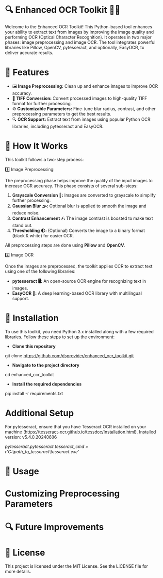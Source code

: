 # 🔍 Enhanced OCR Toolkit 📄✨

Welcome to the Enhanced OCR Toolkit! This Python-based tool enhances your ability to extract text from images by improving the image quality and performing OCR (Optical Character Recognition). It operates in two major phases: image preprocessing and image OCR. The tool integrates powerful libraries like Pillow, OpenCV, pytesseract, and optionally, EasyOCR, to deliver accurate results.


# 📜 Features

* 🖼️ **Image Preprocessing:** Clean up and enhance images to improve OCR accuracy.
* 💾 **TIFF Conversion:** Convert processed images to high-quality TIFF format for further processing.
* ⚙️ **Customizable Parameters:** Fine-tune blur radius, contrast, and other preprocessing parameters to get the best results.
* 🔍 **OCR Support:** Extract text from images using popular Python OCR libraries, including pytesseract and EasyOCR.


# 🚀 How It Works

This toolkit follows a two-step process:

1️⃣ Image Preprocessing

The preprocessing phase helps improve the quality of the input images to increase OCR accuracy. This phase consists of several sub-steps:

1. **Grayscale Conversion 🎨:** Images are converted to grayscale to simplify further processing.
2. **Gaussian Blur 🌫️:** Optional blur is applied to smooth the image and reduce noise.
3. **Contrast Enhancement ⚡:** The image contrast is boosted to make text stand out.
4. **Thresholding 🌓:** (Optional) Converts the image to a binary format (black & white) for easier OCR.

All preprocessing steps are done using **Pillow** and **OpenCV**.

2️⃣ Image OCR

Once the images are preprocessed, the toolkit applies OCR to extract text using one of the following libraries:

* **pytesseract 🖥️:** An open-source OCR engine for recognizing text in images.
* **EasyOCR 🤖:** A deep learning-based OCR library with multilingual support.


# 🔧 Installation

To use this toolkit, you need Python 3.x installed along with a few required libraries. Follow these steps to set up the environment:

- **Clone this repository**
  
git clone https://github.com/dsprovider/enhanced_ocr_toolkit.git

- **Navigate to the project directory**

cd enhanced_ocr_toolkit

- **Install the required dependencies**
  
pip install -r requirements.txt


# Additional Setup

For pytesseract, ensure that you have Tesseract OCR installed on your machine (https://tesseract-ocr.github.io/tessdoc/Installation.html). Installed version: v5.4.0.20240606

*pytesseract.pytesseract.tesseract_cmd = r'C:\path_to_tesseract\tesseract.exe'*


# 📂 Usage


# Customizing Preprocessing Parameters



# 🔍 Future Improvements



# 📄 License

This project is licensed under the MIT License. See the LICENSE file for more details.


